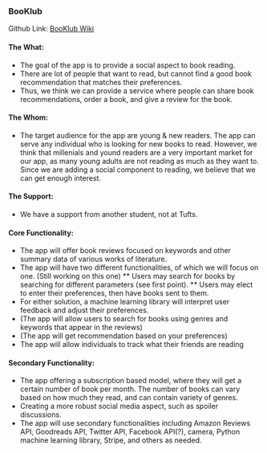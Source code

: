 ### BooKlub
Github Link: [BooKlub Wiki](https://github.com/smalik02/BookClub/wiki "BooKlub Wiki")

#### The What:
* The goal of the app is to provide a social aspect to book reading.
* There are lot of people that want to read, but cannot find a good book recommendation that matches their preferences.
* Thus, we think we can provide a service where people can share book recommendations, order a book, and give a review for the book.
  
#### The Whom:
* The target audience for the app are young & new readers.
  The app can serve any individual who is looking for new books to read. However, we think that millenials and yound readers are a very important market for our app, as many young adults are not reading as much as they want to. Since we are adding a social component to reading, we believe that we can get enough interest.
  
#### The Support:
* We have a support from another student, not at Tufts.

#### Core Functionality:
* The app will offer book reviews focused on keywords and other summary data of various works of literature.
* The app will have two different functionalities, of which we will focus on one. (Still working on this one)
** Users may search for books by searching for different parameters (see first point).
** Users may elect to enter their preferences, then have books sent to them.
* For either solution, a machine learning library will interpret user feedback and adjust their preferences.
* (The app will allow users to search for books using genres and keywords that appear in the reviews)
* (The app will get recommendation based on your preferences)
* The app will allow individuals to track what their friends are reading

#### Secondary Functionality:
* The app offering a subscription based model, where they will get a certain number of book per month. The number of books can vary based on how much they read, and can contain variety of genres.
* Creating a more robust social media aspect, such as spoiler discussions.
* The app will use secondary functionalities including Amazon Reviews API, Goodreads API, Twitter API, Facebook API(?), camera, Python machine learning library, Stripe, and others as needed.
